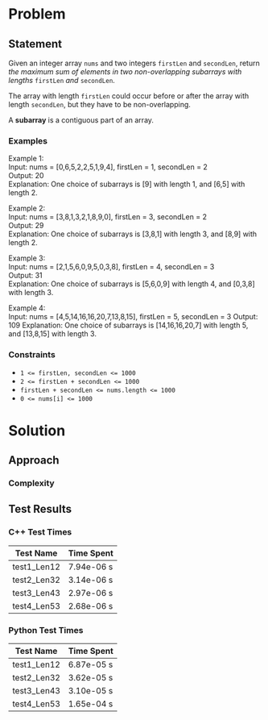 # Problem

## Statement
Given an integer array `nums` and two integers `firstLen` and `secondLen`, return _the maximum sum of elements in two non-overlapping subarrays with lengths_ `firstLen` _and_ `secondLen`.

The array with length `firstLen` could occur before or after the array with length `secondLen`, but they have to be non-overlapping.

A __subarray__ is a contiguous part of an array.

### Examples
Example 1: \
Input: nums = [0,6,5,2,2,5,1,9,4], firstLen = 1, secondLen = 2 \
Output: 20 \
Explanation: One choice of subarrays is [9] with length 1, and [6,5] with length 2.

Example 2: \
Input: nums = [3,8,1,3,2,1,8,9,0], firstLen = 3, secondLen = 2 \
Output: 29 \
Explanation: One choice of subarrays is [3,8,1] with length 3, and [8,9] with length 2.

Example 3: \
Input: nums = [2,1,5,6,0,9,5,0,3,8], firstLen = 4, secondLen = 3 \
Output: 31 \
Explanation: One choice of subarrays is [5,6,0,9] with length 4, and [0,3,8] with length 3.

Example 4: \
Input: nums = [4,5,14,16,16,20,7,13,8,15], firstLen = 5, secondLen = 3
Output: 109
Explanation: One choice of subarrays is [14,16,16,20,7] with length 5, and [13,8,15] with length 3.

### Constraints
- `1 <= firstLen, secondLen <= 1000`
- `2 <= firstLen + secondLen <= 1000`
- `firstLen + secondLen <= nums.length <= 1000`
- `0 <= nums[i] <= 1000`


# Solution

## Approach


### Complexity


## Test Results

### C++ Test Times
| Test Name | Time Spent |
| --- | --- |
| test1_Len12 | 7.94e-06 s |
| test2_Len32 | 3.14e-06 s |
| test3_Len43 | 2.97e-06 s |
| test4_Len53 | 2.68e-06 s |

### Python Test Times
| Test Name | Time Spent |
| --- | --- |
| test1_Len12 | 6.87e-05 s |
| test2_Len32 | 3.62e-05 s |
| test3_Len43 | 3.10e-05 s |
| test4_Len53 | 1.65e-04 s |

